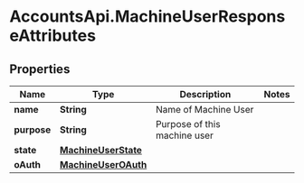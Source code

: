 # AccountsApi.MachineUserResponseAttributes

## Properties
Name | Type | Description | Notes
------------ | ------------- | ------------- | -------------
**name** | **String** | Name of Machine User | 
**purpose** | **String** | Purpose of this machine user | 
**state** | [**MachineUserState**](MachineUserState.md) |  | 
**oAuth** | [**MachineUserOAuth**](MachineUserOAuth.md) |  | 
